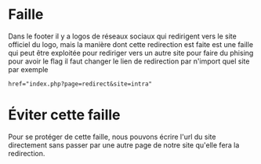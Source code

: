 <h1>Faille</h1>

Dans le footer il y a logos de réseaux sociaux qui redirigent vers le site officiel du logo, mais la manière dont cette redirection est faite est une faille qui peut être exploitée pour rediriger vers un autre site pour faire du phising
pour avoir le flag il faut changer le lien de redirection par n'import quel site par exemple

`href="index.php?page=redirect&site=intra"`

<h1>Éviter cette faille</h1>

Pour se protéger de cette faille, nous pouvons écrire l'url du site directement sans passer par une autre page de notre site qu'elle fera la redirection.
